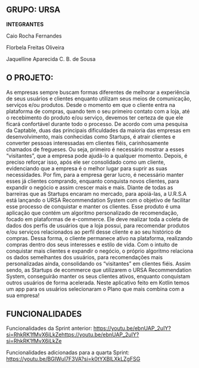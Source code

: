 ## GRUPO: URSA

**INTEGRANTES**

Caio Rocha Fernandes 

Florbela Freitas Oliveira 

Jaquelline Aparecida C. B. de Sousa 


## O PROJETO:

As empresas sempre buscam formas diferentes de melhorar a experiência de seus
usuários e clientes enquanto utilizam seus meios de comunicação, serviços e/ou
produtos. Desde o momento em que o cliente entra na plataforma de compras,
quando tem o seu primeiro contato com a loja, até o recebimento do produto e/ou
serviço, devemos ter certeza de que ele ficará confortável durante todo o processo.
De acordo com uma pesquisa da Captable, duas das principais dificuldades da
maioria das empresas em desenvolvimento, mais conhecidas como Startups, é atrair
clientes e converter pessoas interessadas em clientes fiéis, carinhosamente
chamados de fregueses. Ou seja, primeiro é necessário mostrar a esses “visitantes”,
que a empresa pode ajudá-lo a qualquer momento. Depois, é preciso reforçar isso,
após ele ser consolidado como um cliente, evidenciando que a empresa é o melhor
lugar para suprir as suas necessidades. Por fim, para a empresa gerar lucro, é
necessário manter esses já clientes comprando, enquanto conquista novos clientes,
para expandir o negócio e assim crescer mais e mais. Diante de todas as barreiras
que as Startups encaram no mercado, para apoiá-las, a U.R.S.A está lançando o
URSA Recommendation System com o objetivo de facilitar esse processo de
conquistar e manter os clientes. Esse produto é uma aplicação que contém um
algoritmo personalizado de recomendação, focado em plataformas de e-commerce.
Ele deve realizar toda a coleta de dados dos perfis de usuários que a loja possui, para
recomendar produtos e/ou serviços relacionados ao perfil desse cliente e ao seu
histórico de compras. Dessa forma, o cliente permanece ativo na plataforma,
realizando compras dentro dos seus interesses e estilo de vida. Com o intuito de
conquistar mais clientes e expandir o negócio, o próprio algoritmo relaciona os dados
semelhantes dos usuários, para recomendações mais personalizadas ainda,
consolidando os “visitantes” em clientes fiéis. Assim sendo, as Startups de
ecommerce que utilizarem o URSA Recommendation System, conseguirão manter os
seus clientes ativos, enquanto conquistam outros usuários de forma acelerada. 
Neste aplicativo feito em Kotlin temos um app para os usuários selecionaram o Plano que mais combina com a sua empresa!

## FUNCIONALIDADES

Funcionalidades da Sprint anterior: https://youtu.be/ebnUAP_2uIY?si=RhkRK1fMvX6iLkZehttps://youtu.be/ebnUAP_2uIY?si=RhkRK1fMvX6iLkZe

Funcionalidades adicionadas para a quarta Sprint: https://youtu.be/BGIWul7F3VA?si=k0tYXBlLXkLZgFSG
